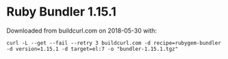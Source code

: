 # Ruby Bundler 1.15.1

Downloaded from buildcurl.com on 2018-05-30 with:

```
curl -L --get --fail --retry 3 buildcurl.com -d recipe=rubygem-bundler -d version=1.15.1 -d target=el:7 -o "bundler-1.15.1.tgz"
```
